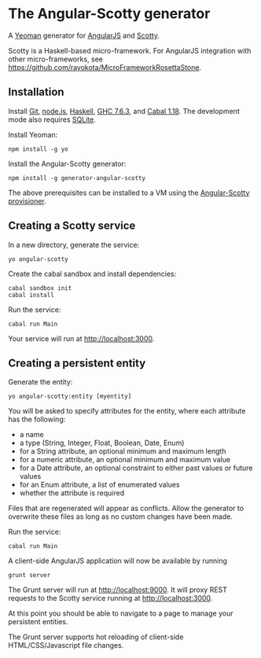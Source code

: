 # The Angular-Scotty generator 

A [Yeoman](http://yeoman.io) generator for [AngularJS](http://angularjs.org) and [Scotty](https://github.com/scotty-web/scotty).

Scotty is a Haskell-based micro-framework.  For AngularJS integration with other micro-frameworks, see https://github.com/rayokota/MicroFrameworkRosettaStone.

## Installation

Install [Git](http://git-scm.com), [node.js](http://nodejs.org), [Haskell](http://www.haskell.org/haskellwiki/Haskell), [GHC 7.6.3](https://www.haskell.org/ghc/), and [Cabal 1.18](http://www.haskell.org/cabal/download.html).  The development mode also requires [SQLite](http://www.sqlite.org).

Install Yeoman:

    npm install -g yo

Install the Angular-Scotty generator:

    npm install -g generator-angular-scotty

The above prerequisites can be installed to a VM using the [Angular-Scotty provisioner](https://github.com/rayokota/provision-angular-scotty).

## Creating a Scotty service

In a new directory, generate the service:

    yo angular-scotty

Create the cabal sandbox and install dependencies:
    
    cabal sandbox init
    cabal install
    
Run the service:

    cabal run Main

Your service will run at [http://localhost:3000](http://localhost:3000).


## Creating a persistent entity

Generate the entity:

    yo angular-scotty:entity [myentity]

You will be asked to specify attributes for the entity, where each attribute has the following:

- a name
- a type (String, Integer, Float, Boolean, Date, Enum)
- for a String attribute, an optional minimum and maximum length
- for a numeric attribute, an optional minimum and maximum value
- for a Date attribute, an optional constraint to either past values or future values
- for an Enum attribute, a list of enumerated values
- whether the attribute is required

Files that are regenerated will appear as conflicts.  Allow the generator to overwrite these files as long as no custom changes have been made.

Run the service:

    cabal run Main
    
A client-side AngularJS application will now be available by running

	grunt server
	
The Grunt server will run at [http://localhost:9000](http://localhost:9000).  It will proxy REST requests to the Scotty service running at [http://localhost:3000](http://localhost:3000).

At this point you should be able to navigate to a page to manage your persistent entities.  

The Grunt server supports hot reloading of client-side HTML/CSS/Javascript file changes.

